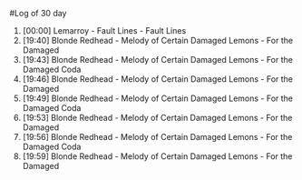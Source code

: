 #Log of 30 day

1. [00:00] Lemarroy - Fault Lines - Fault Lines
1. [19:40] Blonde Redhead - Melody of Certain Damaged Lemons - For the Damaged
1. [19:43] Blonde Redhead - Melody of Certain Damaged Lemons - For the Damaged Coda
1. [19:46] Blonde Redhead - Melody of Certain Damaged Lemons - For the Damaged
1. [19:49] Blonde Redhead - Melody of Certain Damaged Lemons - For the Damaged Coda
1. [19:53] Blonde Redhead - Melody of Certain Damaged Lemons - For the Damaged
1. [19:56] Blonde Redhead - Melody of Certain Damaged Lemons - For the Damaged Coda
1. [19:59] Blonde Redhead - Melody of Certain Damaged Lemons - For the Damaged
